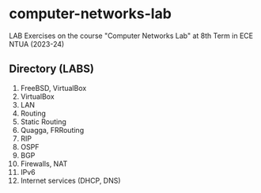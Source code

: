 # computer-networks-lab

LAB Exercises on the course "Computer Networks Lab" at 8th Term in ECE NTUA (2023-24)

## Directory (LABS)
1. FreeBSD, VirtualBox
1. VirtualBox
1. LAN
1. Routing
1. Static Routing
1. Quagga, FRRouting 
1. RIP
1. OSPF
1. BGP
1. Firewalls, NAT
1. IPv6
1. Internet services (DHCP, DNS)
